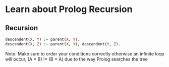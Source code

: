 # Learn about Prolog Recursion

## Recursion

```prolog
descendent(X, Y) :- parent(X, Y).
descendent(X, Z) :- parent(X, Y), descendent(Y, Z).
```

Note: Make sure to order your conditions correctly otherwise an infinite loop
will occur, (A = B) != (B = A) due to the way Prolog searches the tree
